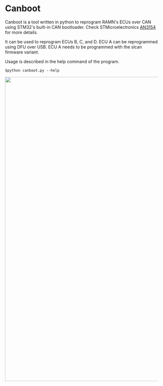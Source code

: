 # Canboot

Canboot is a tool written in python to reprogram RAMN's ECUs over CAN using STM32's built-in CAN bootloader. Check STMicroelectronics [AN3154](st.com/resource/en/application_note/cd00264321-can-protocol-used-in-the-stm32-bootloader-stmicroelectronics.pdf) for more details.  

It can be used to reprogram ECUs B, C, and D. ECU A can be reprogrammed using DFU over USB.
ECU A needs to be programmed with the slcan firmware variant.

Usage is described in the help command of the program.

```
$python canboot.py --help
```

<img src="https://github.com/ToyotaInfoTech/RAMN/blob/main/media/pictures/ramn_reprogram.jpg?raw=true" width="1000">
